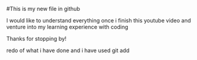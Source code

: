 #This is my new file in github 

I would like to understand everything once i finish this youtube video and venture into my learning experience with coding

Thanks for stopping by!

redo of what i have done and i have used git add